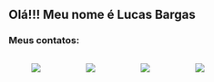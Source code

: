 <h2>Olá!!! Meu nome é Lucas Bargas</h2>

<h3>Meus contatos:</h3>

<div class = "contacts" style = "display: flex">
  <figure>
    <a href = "api.whatsapp.com/send?phone=5511984120701"><img src="https://img.shields.io/badge/WhatsApp-25D366?style=for-the-badge&logo=whatsapp&logoColor=white"></a>
  </figure>
 
  <figure>
    <a href = "t.me/lucas_bargas21"><img src="https://img.shields.io/badge/Telegram-2CA5E0?style=for-the-badge&logo=telegram&logoColor=white"></a>
  </figure>
  
  <figure>
    <a href = "linkedin.com/in/lucas-bargas"><img src="https://img.shields.io/badge/LinkedIn-0077B5?style=for-the-badge&logo=linkedin&logoColor=white"></a>
  </figure>
  
  <figure>
    <a href="mailto:lucasbargas.contato@gmail.com"><img src="https://img.shields.io/badge/Gmail-D14836?style=for-the-badge&logo=gmail&logoColor=white"></a>
  </figure>
</div>
